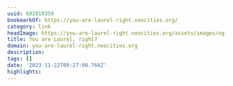 ```yaml
---
uuid: 682810350
bookmarkOf: https://you-are-laurel-right.neocities.org/
category: link
headImage: https://you-are-laurel-right.neocities.org/assets/images/og-image.jpg
title: You are Laurel, right?
domain: you-are-laurel-right.neocities.org
description: 
tags: []
date: '2023-11-22T09:27:00.766Z'
highlights: 
---
```



